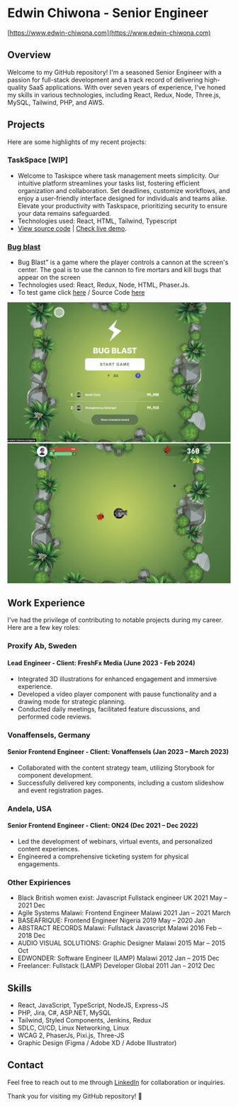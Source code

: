# Edwin Chiwona - Senior Engineer
[https://www.edwin-chiwona.com](https://www.edwin-chiwona.com)
## Overview
Welcome to my GitHub repository! I'm a seasoned Senior Engineer with a passion for full-stack development and a track record of delivering high-quality SaaS applications. With over seven years of experience, I've honed my skills in various technologies, including React, Redux, Node, Three.js, MySQL, Tailwind, PHP, and AWS.

## Projects
Here are some highlights of my recent projects:

### TaskSpace [WIP]
- Welcome to Taskspce where task management meets simplicity. Our intuitive platform streamlines your tasks list, fostering efficient organization and collaboration. Set deadlines, customize workflows, and enjoy a user-friendly interface designed for individuals and teams alike. Elevate your productivity with Taskspace, prioritizing security to ensure your data remains safeguarded.
- Technologies used: React, HTML, Tailwind, Typescript
- [View source code](https://github.com/edwindijas/todo) | [Check live demo](https://taskspace.edwin-chiwona.com/).

### [Bug blast](https://bug-blast.edwin-chiwona.com/)
- Bug Blast" is a game where the player controls a cannon at the screen's center. The goal is to use the cannon to fire mortars and kill bugs that appear on the screen
- Technologies used: React, Redux, Node, HTML, Phaser.Js.
- To test game click [here](https://bug-blast.edwin-chiwona.com/) / Source Code [here](https://github.com/edwindijas/epic-battle)

![plot](./images/bug-blast.png)
![plot](./images/bug-blast-2.png)

## Work Experience
I've had the privilege of contributing to notable projects during my career. Here are a few key roles:

### Proxify Ab, Sweden
#### Lead Engineer - Client: FreshFx Media (June 2023 - Feb 2024)
- Integrated 3D illustrations for enhanced engagement and immersive experience.
- Developed a video player component with pause functionality and a drawing mode for strategic
planning.
- Conducted daily meetings, facilitated feature discussions, and performed code reviews.

### Vonaffensels, Germany
#### Senior Frontend Engineer - Client: Vonaffensels (Jan 2023 – March 2023)
- Collaborated with the content strategy team, utilizing Storybook for component development.
- Successfully delivered key components, including a custom slideshow and event registration pages.

### Andela, USA
#### Senior Frontend Engineer - Client: ON24 (Dec 2021 – Dec 2022)
- Led the development of webinars, virtual events, and personalized content experiences.
- Engineered a comprehensive ticketing system for physical engagements.

### Other Expiriences
- Black British women exist: Javascript Fullstack engineer	UK		2021 May – 2021 Dec
- Agile Systems Malawi: Frontend Engineer			Malawi		2021 Jan – 2021 March
- BASEAFRIQUE: Frontend Engineer			Nigeria		2019 May – 2020 Jan
- ABSTRACT RECORDS Malawi: Fullstack Javascript 	Malawi		2016 Feb – 2018 Dec
- AUDIO VISUAL SOLUTIONS: Graphic Designer		Malawi		2015 Mar – 2015 Oct
- EDWONDER: Software Engineer	(LAMP)			Malawi 		2012 Jan – 2015 Dec
- Freelancer: Fullstack (LAMP) Developer			Global		2011 Jan – 2012 Dec


## Skills
- React, JavaScript, TypeScript, NodeJS, Express-JS
- PHP, Jira, C#, ASP.NET, MySQL
- Tailwind, Styled Components, Jenkins, Redux
- SDLC, CI/CD, Linux Networking, Linux
- WCAG 2, PhaserJs, Pixi.js, Three-JS
- Graphic Design (Figma / Adobe XD / Adobe Illustrator)

## Contact
Feel free to reach out to me through [LinkedIn](https://www.linkedin.com/in/edwin-chiwona) for collaboration or inquiries.

Thank you for visiting my GitHub repository! 🚀
